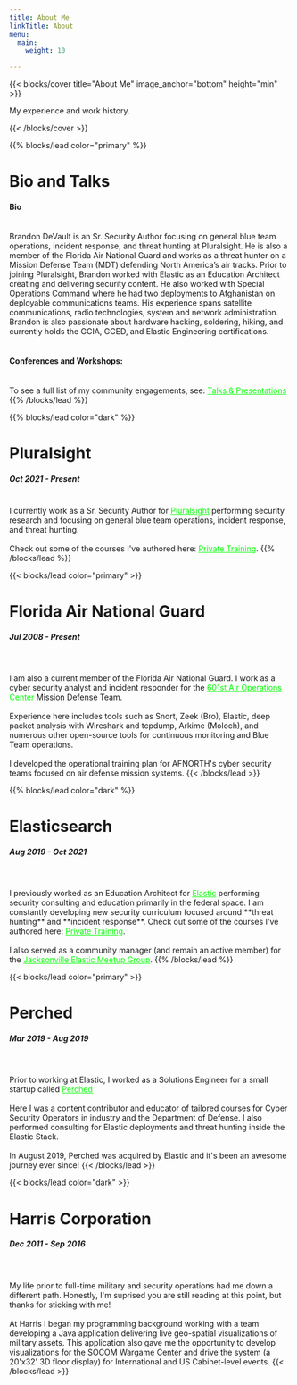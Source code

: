```yaml
---
title: About Me
linkTitle: About
menu:
  main:
    weight: 10

---
```


{{< blocks/cover title="About Me" image_anchor="bottom" height="min" >}}
<p class="lead mt-4">My experience and work history.
</p>
{{< /blocks/cover >}}




{{% blocks/lead color="primary" %}}
<h1 class="text-center">Bio and Talks</h1>
<h4 class="text-center">Bio</h4>
<br>
Brandon DeVault is an Sr. Security Author focusing on general blue team operations, incident response, and threat hunting at Pluralsight. He is also a member of the Florida Air National Guard and works as a threat hunter on a Mission Defense Team (MDT) defending North America’s air tracks. Prior to joining Pluralsight, Brandon worked with Elastic as an Education Architect creating and delivering security content. He also worked with Special Operations Command where he had two deployments to Afghanistan on deployable communications teams. His experience spans satellite communications, radio technologies, system and network administration. Brandon is also passionate about hardware hacking, soldering, hiking, and currently holds the GCIA, GCED, and Elastic Engineering certifications.
<br><br>
<h4 class="text-center"><b>Conferences and Workshops:</b></h4>
<br>
To see a full list of my community engagements, see: <a href="/docs/talks/" style="color: #00FF00"><u>Talks & Presentations</u></a>
{{% /blocks/lead %}}





{{% blocks/lead color="dark" %}}
<h1 class="text-center">Pluralsight</h1>
<h5 class="text-center">Oct 2021 - Present</h5>
<br>
I currently work as a Sr. Security Author  for <a href="https://www.pluralsight.com/" style="color: #00FF00;"><u>Pluralsight</u></a> performing security research and focusing on general blue team operations, incident response, and threat hunting. 
<br><br>
Check out some of the courses I've authored here: <a href="https://app.pluralsight.com/profile/author/brandon-devault" style="color: #00FF00"><u>Private Training</u></a>.
{{% /blocks/lead %}}





{{< blocks/lead color="primary" >}}
<h1 class="text-center">Florida Air National Guard</h1>
<h5 class="text-center">Jul 2008 - Present</h5>
<br><br>
I am also a current member of the Florida Air National Guard. I work as a cyber security analyst and incident responder for the <a href="https://www.1af.acc.af.mil/Library/Fact-Sheets/Display/Article/289621/601st-air-and-space-operations-center/" style="color: #00FF00"><u>601st Air Operations Center</u></a> Mission Defense Team.
<br><br>
Experience here includes tools such as Snort, Zeek (Bro), Elastic, deep packet analysis with Wireshark and tcpdump, Arkime (Moloch), and numerous other open-source tools for continuous monitoring and Blue Team operations.
<br><br>
I developed the operational training plan for AFNORTH's cyber security teams focused on air defense mission systems.
{{< /blocks/lead >}}
  



{{% blocks/lead color="dark" %}}
<h1 class="text-center">Elasticsearch</h1>
<h5 class="text-center">Aug 2019 - Oct 2021</h5>
<br>  <br>
I previously worked as an Education Architect for <a href="https://www.elastic.co" style="color: #00FF00;"><u>Elastic</u></a> performing security consulting and education primarily in the federal space. I am constantly developing new security curriculum focused around **threat hunting** and **incident response**. Check out some of the courses I've authored here: <a href="https://www.elastic.co/training/private-training" style="color: #00FF00;"><u>Private Training</u></a>.
<br><br>
I also served as a community manager (and remain an active member) for the <a href="https://www.meetup.com/Jacksonville-Elasticsearch-Meetup-Group/" style="color: #00FF00;"><u>Jacksonville Elastic Meetup Group</u></a>. 
{{% /blocks/lead %}}




{{< blocks/lead color="primary" >}}
<h1 class="text-center">Perched</h1>
<h5 class="text-center">Mar 2019 - Aug 2019</h5>
<br><br>
Prior to working at Elastic, I worked as a Solutions Engineer for a small startup called <a href="https://www.elastic.co/blog/welcome-perched-security-training-for-siem-threat-hunting-and-more" style="color: #00FF00;"><u>Perched</u></a>
<br><br>
Here I was a content contributor and educator of tailored courses for Cyber Security Operators in industry and the Department of Defense. I also performed consulting for Elastic deployments and threat hunting inside the Elastic Stack.
<br><br>
In August 2019, Perched was acquired by Elastic and it's been an awesome journey ever since!
{{< /blocks/lead >}}





{{< blocks/lead color="dark" >}}
<h1 class="text-center">Harris Corporation</h1>
<h5 class="text-center">Dec 2011 - Sep 2016</h5>
<br><br>
My life prior to full-time military and security operations had me down a different path. Honestly, I'm suprised you are still reading at this point, but thanks for sticking with me! 
<br><br>
At Harris I began my programming background working with a team developing a Java application delivering live geo-spatial visualizations of military assets. This application also gave me the opportunity to develop visualizations for the SOCOM Wargame Center and drive the system (a 20'x32' 3D floor display) for International and US Cabinet-level events.
{{< /blocks/lead >}}
